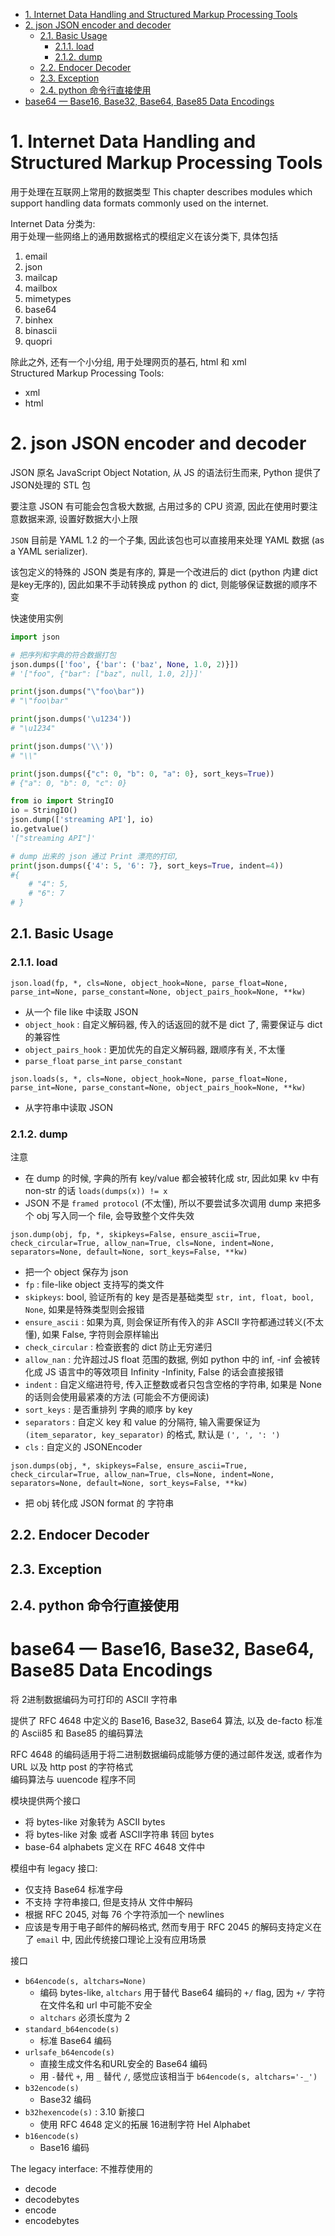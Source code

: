 - [1. Internet Data Handling and Structured Markup Processing Tools](#1-internet-data-handling-and-structured-markup-processing-tools)
- [2. json JSON encoder and decoder](#2-json-json-encoder-and-decoder)
  - [2.1. Basic Usage](#21-basic-usage)
    - [2.1.1. load](#211-load)
    - [2.1.2. dump](#212-dump)
  - [2.2. Endocer Decoder](#22-endocer-decoder)
  - [2.3. Exception](#23-exception)
  - [2.4. python 命令行直接使用](#24-python-命令行直接使用)
- [base64 — Base16, Base32, Base64, Base85 Data Encodings](#base64--base16-base32-base64-base85-data-encodings)

# 1. Internet Data Handling and Structured Markup Processing Tools

用于处理在互联网上常用的数据类型
This chapter describes modules which support handling data formats commonly used on the internet.

Internet Data 分类为:  
用于处理一些网络上的通用数据格式的模组定义在该分类下, 具体包括
1. email
2. json
3. mailcap
4. mailbox
5. mimetypes
6. base64
7. binhex
8. binascii
9. quopri

除此之外, 还有一个小分组, 用于处理网页的基石, html 和 xml  
Structured Markup Processing Tools:  
* xml
* html


# 2. json JSON encoder and decoder

JSON 原名 JavaScript Object Notation, 从 JS 的语法衍生而来, Python 提供了 JSON处理的 STL 包  

要注意 JSON 有可能会包含极大数据, 占用过多的 CPU 资源, 因此在使用时要注意数据来源, 设置好数据大小上限

`JSON` 目前是 YAML 1.2 的一个子集, 因此该包也可以直接用来处理 YAML 数据 (as a YAML serializer).

该包定义的特殊的 JSON 类是有序的, 算是一个改进后的 dict (python 内建 dict 是key无序的), 因此如果不手动转换成 python 的 dict, 则能够保证数据的顺序不变


快速使用实例
```python
import json

# 把序列和字典的符合数据打包
json.dumps(['foo', {'bar': ('baz', None, 1.0, 2)}])
# '["foo", {"bar": ["baz", null, 1.0, 2]}]'

print(json.dumps("\"foo\bar"))
# "\"foo\bar"

print(json.dumps('\u1234'))
# "\u1234"

print(json.dumps('\\'))
# "\\"

print(json.dumps({"c": 0, "b": 0, "a": 0}, sort_keys=True))
# {"a": 0, "b": 0, "c": 0}

from io import StringIO
io = StringIO()
json.dump(['streaming API'], io)
io.getvalue()
'["streaming API"]'

# dump 出来的 json 通过 Print 漂亮的打印, 
print(json.dumps({'4': 5, '6': 7}, sort_keys=True, indent=4))
#{
    # "4": 5,
    # "6": 7
# }
```

## 2.1. Basic Usage

### 2.1.1. load

`json.load(fp, *, cls=None, object_hook=None, parse_float=None, parse_int=None, parse_constant=None, object_pairs_hook=None, **kw)`
* 从一个 file like 中读取 JSON
* `object_hook` : 自定义解码器, 传入的话返回的就不是 dict 了, 需要保证与 dict 的兼容性
* `object_pairs_hook` : 更加优先的自定义解码器, 跟顺序有关, 不太懂
* `parse_float` `parse_int` `parse_constant`

`json.loads(s, *, cls=None, object_hook=None, parse_float=None, parse_int=None, parse_constant=None, object_pairs_hook=None, **kw)`
* 从字符串中读取 JSON


### 2.1.2. dump

注意 
* 在 dump 的时候, 字典的所有 key/value 都会被转化成 str, 因此如果 kv 中有non-str 的话 `loads(dumps(x)) != x`
* JSON 不是 `framed protocol` (不太懂), 所以不要尝试多次调用 dump 来把多个 obj 写入同一个 file, 会导致整个文件失效

`json.dump(obj, fp, *, skipkeys=False, ensure_ascii=True, check_circular=True, allow_nan=True, cls=None, indent=None, separators=None, default=None, sort_keys=False, **kw)`  
* 把一个 object 保存为 json
* `fp` : file-like object 支持写的类文件
* `skipkeys`: bool, 验证所有的 key 是否是基础类型 `str, int, float, bool, None`, 如果是特殊类型则会报错
* `ensure_ascii` : 如果为真, 则会保证所有传入的非 ASCII 字符都通过转义(不太懂), 如果 False, 字符则会原样输出
* `check_circular` : 检查嵌套的 dict 防止无穷递归
* `allow_nan` : 允许超过JS float 范围的数据, 例如 python 中的 inf, -inf 会被转化成 JS 语言中的等效项目 Infinity -Infinity, False 的话会直接报错
* `indent` : 自定义缩进符号, 传入正整数或者只包含空格的字符串, 如果是 None 的话则会使用最紧凑的方法 (可能会不方便阅读)
* `sort_keys` : 是否重排列 字典的顺序 by key
* `separators` : 自定义 key 和 value 的分隔符, 输入需要保证为 `(item_separator, key_separator)` 的格式, 默认是 `(', ', ': ') `
* `cls` : 自定义的 JSONEncoder


`json.dumps(obj, *, skipkeys=False, ensure_ascii=True, check_circular=True, allow_nan=True, cls=None, indent=None, separators=None, default=None, sort_keys=False, **kw)`
* 把 obj 转化成 JSON format 的 字符串
  



## 2.2. Endocer Decoder



## 2.3. Exception


## 2.4. python 命令行直接使用


# base64 — Base16, Base32, Base64, Base85 Data Encodings

将 2进制数据编码为可打印的 ASCII 字符串

提供了 RFC 4648 中定义的 Base16, Base32, Base64 算法, 以及 de-facto 标准的 Ascii85 和 Base85 的编码算法

RFC 4648 的编码适用于将二进制数据编码成能够方便的通过邮件发送, 或者作为 URL 以及 http post 的字符格式  
编码算法与 uuencode 程序不同


模块提供两个接口
* 将 bytes-like 对象转为 ASCII bytes
* 将 bytes-like 对象 或者 ASCII字符串 转回 bytes
* base-64 alphabets 定义在 RFC 4648 文件中

模组中有 legacy 接口:
* 仅支持 Base64 标准字母
* 不支持 字符串接口, 但是支持从 文件中解码
* 根据 RFC 2045, 对每 76 个字符添加一个 newlines
* 应该是专用于电子邮件的解码格式, 然而专用于 RFC 2045 的解码支持定义在了 `email` 中, 因此传统接口理论上没有应用场景



接口
* `b64encode(s, altchars=None)`
  * 编码 bytes-like, `altchars` 用于替代 Base64 编码的 `+/` flag, 因为 `+/` 字符在文件名和 url 中可能不安全
  * `altchars` 必须长度为 2
* `standard_b64encode(s)`
  * 标准 Base64 编码
* `urlsafe_b64encode(s)`
  * 直接生成文件名和URL安全的 Base64 编码
  * 用 `-`替代 `+`, 用 `_` 替代 `/`, 感觉应该相当于 `b64encode(s, altchars='-_')`
* `b32encode(s)`
  * Base32 编码
* `b32hexencode(s)` : 3.10 新接口
  * 使用 RFC 4648 定义的拓展 16进制字符 Hel Alphabet
* `b16encode(s)`
  * Base16 编码


The legacy interface: 不推荐使用的
* decode
* decodebytes
* encode
* encodebytes
